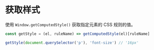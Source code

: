 # 获取样式

使用 `Window.getComputedStyle()` 获取指定元素的 CSS 规则的值。

```js
const getStyle = (el, ruleName) => getComputedStyle(el)[ruleName]

getStyle(document.querySelector('p'), 'font-size') // '16px'
```
